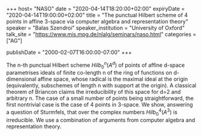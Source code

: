 +++
  host= "NASO"
  date = "2020-04-14T18:20:00+02:00"
  expiryDate = "2020-04-14T19:00:00+02:00"
  title = "The punctual Hilbert scheme of 4 points in affine 3-space via computer algebra and representation theory"
  speaker = "Balas Szendroi"
  speaker_institution = "University of Oxford"
  talk_site = "https://www.mis.mpg.de/nlalg/seminars/naso.html"
  categories = ["AG"]

  publishDate = "2000-02-07T16:00:00-07:00"
+++


The n-th punctual Hilbert scheme $Hilb_0^n(A^d)$ of points of affine d-space parametrises ideals of finite co-length n of the ring of functions on d-dimensional affine space, whose radical is the maximal ideal at the origin (equivalently, subschemes of length n with support at the origin). A classical theorem of Briancon claims the irreducibility of this space for d=2 and arbitrary n. The case of a small number of points being straightforward, the first nontrivial case is the case of 4 points in 3-space. We show, answering a question of Sturmfels, that over the complex numbers $Hilb_0^4(A^3)$ is irreducible. We use a combination of arguments from computer algebra and representation theory.